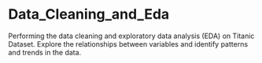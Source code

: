 # Data_Cleaning_and_Eda
Performing the data cleaning and exploratory data analysis (EDA) on  Titanic Dataset. Explore the relationships between variables and identify patterns and trends in the data.
